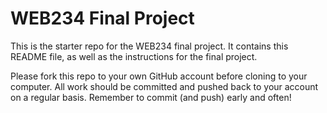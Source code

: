 # WEB234 Final Project

This is the starter repo for the WEB234 final project. It contains this README file, as well as the instructions for the final project.

Please fork this repo to your own GitHub account before cloning to your computer. All work should be committed and pushed back to your account on a regular basis. Remember to commit (and push) early and often! 